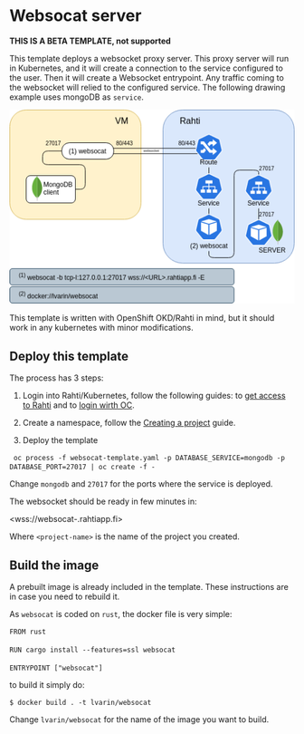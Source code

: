# Websocat server

**THIS IS A BETA TEMPLATE, not supported**

This template deploys a websocket proxy server. This proxy server will run in Kubernetes, and it will create a connection to the service configured to the user. Then it will create a Websocket entrypoint. Any traffic coming to the websocket will relied to the configured service. The following drawing example uses mongoDB as `service`.

![Proxy](websocat-diagram.drawio.png)

This template is written with OpenShift OKD/Rahti in mind, but it should work in any kubernetes with minor modifications.

## Deploy this template

The process has 3 steps:

1. Login into Rahti/Kubernetes, follow the following guides: to [get access to Rahti](https://docs.csc.fi/cloud/rahti/access/) and to [login wirth OC](https://docs.csc.fi/cloud/rahti/usage/cli/#how-to-login-with-oc).

2. Create a namespace, follow the [Creating a project](https://docs.csc.fi/cloud/rahti/usage/projects_and_quota/#creating-a-project) guide.

3. Deploy the template

```
 oc process -f websocat-template.yaml -p DATABASE_SERVICE=mongodb -p DATABASE_PORT=27017 | oc create -f -
```

Change `mongodb` and `27017` for the ports where the service is deployed.

The websocket should be ready in few minutes in:

<wss://websocat-<project-name>.rahtiapp.fi>

Where `<project-name>` is the name of the project you created.

## Build the image

A prebuilt image is already included in the template. These instructions are in case you need to rebuild it.

As `websocat` is coded on `rust`, the docker file is very simple:

```
FROM rust

RUN cargo install --features=ssl websocat

ENTRYPOINT ["websocat"]
```

to build it simply do:

```
$ docker build . -t lvarin/websocat
```

Change `lvarin/websocat` for the name of the image you want to build.

